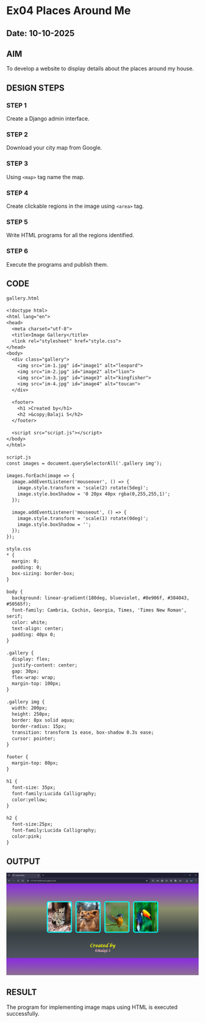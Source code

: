 # Ex04 Places Around Me
## Date: 10-10-2025

## AIM
To develop a website to display details about the places around my house.

## DESIGN STEPS

### STEP 1
Create a Django admin interface.

### STEP 2
Download your city map from Google.

### STEP 3
Using ```<map>``` tag name the map.

### STEP 4
Create clickable regions in the image using ```<area>``` tag.

### STEP 5
Write HTML programs for all the regions identified.

### STEP 6
Execute the programs and publish them.

## CODE
```
gallery.html

<!doctype html>
<html lang="en">
<head>
  <meta charset="utf-8">
  <title>Image Gallery</title>
  <link rel="stylesheet" href="style.css">
</head>
<body>
  <div class="gallery">
    <img src="im-1.jpg" id="image1" alt="leopard">
    <img src="im-2.jpg" id="image2" alt="lion">
    <img src="im-3.jpg" id="image3" alt="kingfisher">
    <img src="im-4.jpg" id="image4" alt="toucan">
  </div>

  <footer>
    <h1 >Created by</h1>
    <h2 >&copy;Balaji S</h2>
  </footer>

  <script src="script.js"></script>
</body>
</html>

script.js
const images = document.querySelectorAll('.gallery img');

images.forEach(image => {
  image.addEventListener('mouseover', () => {
    image.style.transform = 'scale(2) rotate(5deg)';
    image.style.boxShadow = '0 20px 40px rgba(0,255,255,1)';
  });

  image.addEventListener('mouseout', () => {
    image.style.transform = 'scale(1) rotate(0deg)';
    image.style.boxShadow = '';
  });
});

style.css
* {
  margin: 0;
  padding: 0;
  box-sizing: border-box;
}

body {
  background: linear-gradient(180deg, blueviolet, #8e906f, #384043, #50565f);
  font-family: Cambria, Cochin, Georgia, Times, 'Times New Roman', serif;
  color: white;
  text-align: center;
  padding: 40px 0;
}

.gallery {
  display: flex;
  justify-content: center;
  gap: 30px;
  flex-wrap: wrap;
  margin-top: 100px;
}

.gallery img {
  width: 200px;
  height: 250px;
  border: 8px solid aqua;
  border-radius: 15px;
  transition: transform 1s ease, box-shadow 0.3s ease;
  cursor: pointer;
}

footer {
  margin-top: 80px;
}

h1 {
  font-size: 35px;
  font-family:Lucida Calligraphy;
  color:yellow;
}

h2 {
  font-size:25px;
  font-family:Lucida Calligraphy;
  color:pink;
}

```
## OUTPUT

![alt text](image-1.png)

## RESULT
The program for implementing image maps using HTML is executed successfully.
